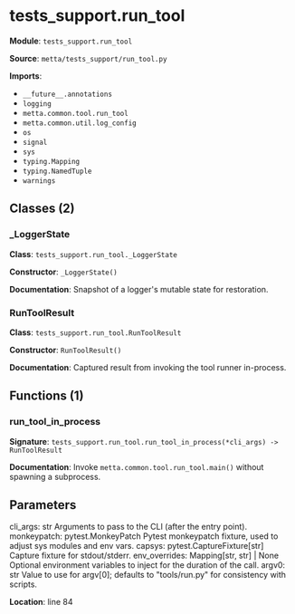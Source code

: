# tests_support.run_tool

**Module**: `tests_support.run_tool`

**Source**: `metta/tests_support/run_tool.py`

**Imports**:
- `__future__.annotations`
- `logging`
- `metta.common.tool.run_tool`
- `metta.common.util.log_config`
- `os`
- `signal`
- `sys`
- `typing.Mapping`
- `typing.NamedTuple`
- `warnings`

## Classes (2)

### _LoggerState

**Class**: `tests_support.run_tool._LoggerState`

**Constructor**: `_LoggerState()`

**Documentation**: Snapshot of a logger's mutable state for restoration.

### RunToolResult

**Class**: `tests_support.run_tool.RunToolResult`

**Constructor**: `RunToolResult()`

**Documentation**: Captured result from invoking the tool runner in-process.

## Functions (1)

### run_tool_in_process

**Signature**: `tests_support.run_tool.run_tool_in_process(*cli_args) -> RunToolResult`

**Documentation**: Invoke `metta.common.tool.run_tool.main()` without spawning a subprocess.

Parameters
----------
cli_args: str
    Arguments to pass to the CLI (after the entry point).
monkeypatch: pytest.MonkeyPatch
    Pytest monkeypatch fixture, used to adjust sys modules and env vars.
capsys: pytest.CaptureFixture[str]
    Capture fixture for stdout/stderr.
env_overrides: Mapping[str, str] | None
    Optional environment variables to inject for the duration of the call.
argv0: str
    Value to use for argv[0]; defaults to "tools/run.py" for consistency with scripts.

**Location**: line 84

